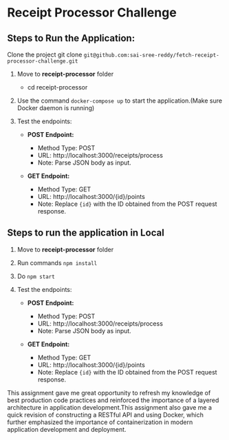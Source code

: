 # Receipt Processor Challenge

## Steps to Run the Application:

Clone the project
git clone `git@github.com:sai-sree-reddy/fetch-receipt-processor-challenge.git`

1. Move to **receipt-processor** folder
    - cd receipt-processor

3. Use the command `docker-compose up` to start the application.(Make sure Docker daemon is running)

4. Test the endpoints:

   - **POST Endpoint:**
     - Method Type: POST
     - URL: http://localhost:3000/receipts/process
     - Note: Parse JSON body as input.

   - **GET Endpoint:**
     - Method Type: GET
     - URL: http://localhost:3000/{id}/points
     - Note: Replace `{id}` with the ID obtained from the POST request response.

## Steps to run the application in Local

1. Move to **receipt-processor** folder
2. Run commands `npm install`
3. Do `npm start`
4. Test the endpoints:

   - **POST Endpoint:**
     - Method Type: POST
     - URL: http://localhost:3000/receipts/process
     - Note: Parse JSON body as input.

   - **GET Endpoint:**
     - Method Type: GET
     - URL: http://localhost:3000/{id}/points
     - Note: Replace `{id}` with the ID obtained from the POST request response.


This assignment  gave me great opportunity to refresh my knowledge of best production code practices and reinforced the importance of a layered architecture in application development.This assignment also gave me a quick revision of constructing a RESTful API and using Docker, which further emphasized the importance of containerization in modern application development and deployment.

